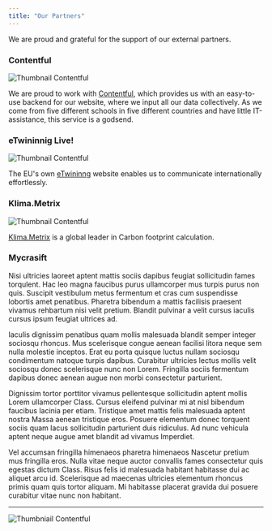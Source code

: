 ```yaml
---
title: "Our Partners"
---
```


We are proud and grateful for the support of our external partners.

### Contentful

![Thumbnail Contentful](/partners/contentful.jpg)

We are proud to work with [Contentful](https://contentful.com), which provides us with an easy-to-use backend for our website, where we input all our data collectively. As we come from five different schools in five different countries and have little IT-assistance, this service is a godsend.

### eTwininnig Live!

![Thumbnail Contentful](/partners/etwinning.jpg)

The EU's own [eTwininng](https://www.etwinning.net) website enables us to communicate internationally effortlessly.

### Klima.Metrix

![Thumbnail Contentful](/partners/klimametrix.jpg)

[Klima.Metrix](https://klimametrix.global/) is a global leader in Carbon footprint calculation.

### Mycrasift

Nisi ultricies laoreet aptent mattis sociis dapibus feugiat sollicitudin fames torqulent. Hac leo magna faucibus purus ullamcorper mus turpis purus non quis. Suscipit vestibulum metus fermentum et cras cum suspendisse lobortis amet penatibus. Pharetra bibendum a mattis facilisis praesent vivamus rehbartum nisi velit pretium. Blandit pulvinar a velit cursus iaculis cursus ipsum feugiat ultrices ad.

Iaculis dignissim penatibus quam mollis malesuada blandit semper integer sociosqu rhoncus. Mus scelerisque congue aenean facilisi litora neque sem nulla molestie inceptos. Erat eu porta quisque luctus nullam sociosqu condimentum natoque turpis dapibus. Curabitur ultricies lectus mollis velit sociosqu donec scelerisque nunc non Lorem. Fringilla sociis fermentum dapibus donec aenean augue non morbi consectetur parturient.

Dignissim tortor porttitor vivamus pellentesque sollicitudin aptent mollis Lorem ullamcorper Class. Cursus eleifend pulvinar mi at nisl bibendum faucibus lacinia per etiam. Tristique amet mattis felis malesuada aptent nostra Massa aenean tristique eros. Posuere elementum donec torquent sociis quam lacus sollicitudin parturient duis ridiculus. Ad nunc vehicula aptent neque augue amet blandit ad vivamus Imperdiet.

Vel accumsan fringilla himenaeos pharetra himenaeos Nascetur pretium mus fringilla eros. Nulla vitae neque auctor convallis fames consectetur quis egestas dictum Class. Risus felis id malesuada habitant habitasse dui ac aliquet arcu id. Scelerisque ad maecenas ultricies elementum rhoncus primis quam quis tortor aliquam. Mi habitasse placerat gravida dui posuere curabitur vitae nunc non habitant.

---

![Thumbniail Contentful](https://thumbnail.ws/get/thumbnail/?apikey=ab45a17344aa033247137cf2d457fc39abcd7e16a464&url=www.contentful.com&width=600&mobile=false)
